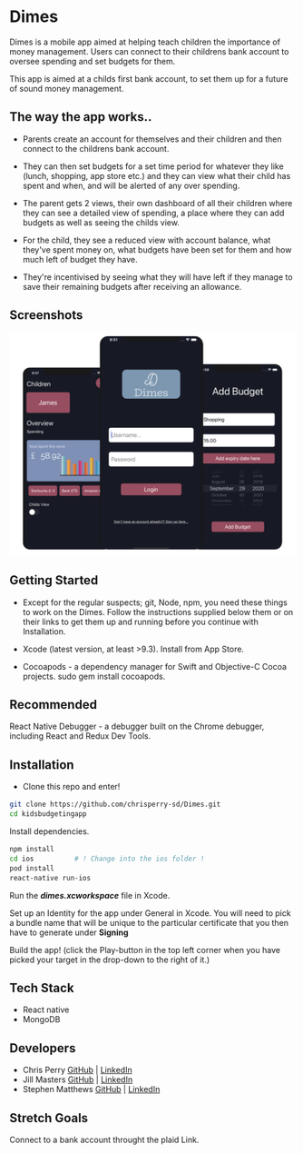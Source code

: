 # Dimes


Dimes is a mobile app aimed at helping teach children the importance of money management. Users can connect to their childrens bank account to oversee spending and set budgets for them.

This app is aimed at a childs first bank account, to set them up for a future of sound money management.

## The way the app works..

* Parents create an account for themselves and their children and then connect to the childrens bank account.

* They can then set budgets for a set time period for whatever they like (lunch, shopping, app store etc.) and they can view what their child has spent and when, and will be alerted of any over spending.

* The parent gets 2 views, their own dashboard of all their children where they can see a detailed view of spending, a place where they can add budgets as well as seeing the childs view.

* For the child, they see a reduced view with account balance, what they've spent money on, what budgets have been set for them and how much left of budget they have.

* They're incentivised by seeing what they will have left if they manage to save their remaining budgets after receiving an allowance.
## Screenshots

<p align="center" height='75%' width='75%'>
  <img src="./myAssets/images/Screenshot 2020-10-24 at 15.41.35.png" />
</p>

## Getting Started 

* Except for the regular suspects; git, Node, npm, you need these things to work on the Dimes. Follow the instructions supplied below them or on their links to get them up and running before you continue with Installation.

* Xcode (latest version, at least >9.3). Install from App Store.
* Cocoapods - a dependency manager for Swift and Objective-C Cocoa projects. sudo gem install cocoapods.

## Recommended 

React Native Debugger - a debugger built on the Chrome debugger, including React and Redux Dev Tools.

## Installation

* Clone this repo and enter!
```bash
git clone https://github.com/chrisperry-sd/Dimes.git
cd kidsbudgetingapp
```
Install dependencies.
```bash
npm install
cd ios			# ! Change into the ios folder !
pod install
react-native run-ios
```
Run the **_dimes.xcworkspace_** file in Xcode.

Set up an Identity for the app under General in Xcode. You will need to pick a bundle name that will be unique to the particular certificate that you then have to generate under **Signing**

Build the app! (click the Play-button in the top left corner when you have picked your target in the drop-down to the right of it.)

## Tech Stack

* React native
* MongoDB

## Developers

* Chris Perry [GitHub](https://github.com/chrisperry-sd) | [LinkedIn](https://www.linkedin.com/in/chrisdperry-sd/)
* Jill Masters [GitHub](https://github.com/jillmasters) | [LinkedIn](https://www.linkedin.com/in/jillianchuahmasters/)
* Stephen Matthews [GitHub](https://github.com/smatthews5) | [LinkedIn](https://www.linkedin.com/in/stephen-matthews5/)

## Stretch Goals

Connect to a bank account throught the plaid Link.
